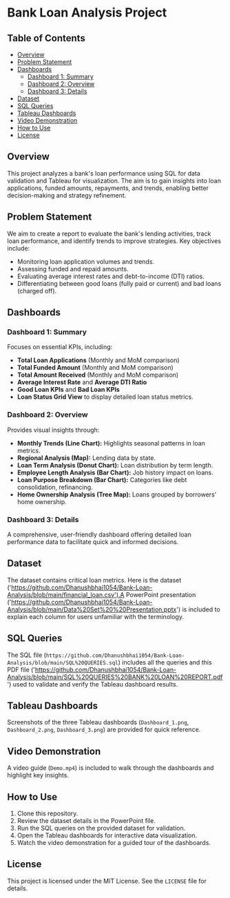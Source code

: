 # Bank Loan Analysis Project

## Table of Contents
- [Overview](#overview)
- [Problem Statement](#problem-statement)
- [Dashboards](#dashboards)
  - [Dashboard 1: Summary](#dashboard-1-summary)
  - [Dashboard 2: Overview](#dashboard-2-overview)
  - [Dashboard 3: Details](#dashboard-3-details)
- [Dataset](#dataset)
- [SQL Queries](#sql-queries)
- [Tableau Dashboards](#tableau-dashboards)
- [Video Demonstration](#video-demonstration)
- [How to Use](#how-to-use)
- [License](#license)

## Overview
This project analyzes a bank's loan performance using SQL for data validation and Tableau for visualization. The aim is to gain insights into loan applications, funded amounts, repayments, and trends, enabling better decision-making and strategy refinement.

## Problem Statement
We aim to create a report to evaluate the bank's lending activities, track loan performance, and identify trends to improve strategies. Key objectives include:
- Monitoring loan application volumes and trends.
- Assessing funded and repaid amounts.
- Evaluating average interest rates and debt-to-income (DTI) ratios.
- Differentiating between good loans (fully paid or current) and bad loans (charged off).

## Dashboards

### Dashboard 1: Summary
Focuses on essential KPIs, including:
- **Total Loan Applications** (Monthly and MoM comparison)
- **Total Funded Amount** (Monthly and MoM comparison)
- **Total Amount Received** (Monthly and MoM comparison)
- **Average Interest Rate** and **Average DTI Ratio**
- **Good Loan KPIs** and **Bad Loan KPIs**
- **Loan Status Grid View** to display detailed loan status metrics.

### Dashboard 2: Overview
Provides visual insights through:
- **Monthly Trends (Line Chart):** Highlights seasonal patterns in loan metrics.
- **Regional Analysis (Map):** Lending data by state.
- **Loan Term Analysis (Donut Chart):** Loan distribution by term length.
- **Employee Length Analysis (Bar Chart):** Job history impact on loans.
- **Loan Purpose Breakdown (Bar Chart):** Categories like debt consolidation, refinancing.
- **Home Ownership Analysis (Tree Map):** Loans grouped by borrowers’ home ownership.

### Dashboard 3: Details
A comprehensive, user-friendly dashboard offering detailed loan performance data to facilitate quick and informed decisions.

## Dataset
The dataset contains critical loan metrics. Here is the dataset ('https://github.com/Dhanushbhai1054/Bank-Loan-Analysis/blob/main/financial_loan.csv').A PowerPoint presentation ('https://github.com/Dhanushbhai1054/Bank-Loan-Analysis/blob/main/Data%20Set%20%20Presentation.pptx') is included to explain each column for users unfamiliar with the terminology.

## SQL Queries
The SQL file (`https://github.com/Dhanushbhai1054/Bank-Loan-Analysis/blob/main/SQL%20QUERIES.sql`) includes all the queries and this PDF file ('https://github.com/Dhanushbhai1054/Bank-Loan-Analysis/blob/main/SQL%20QUERIES%20BANK%20LOAN%20REPORT.pdf') used to validate and verify the Tableau dashboard results.

## Tableau Dashboards
Screenshots of the three Tableau dashboards (`Dashboard_1.png`, `Dashboard_2.png`, `Dashboard_3.png`) are provided for quick reference.

## Video Demonstration
A video guide (`Demo.mp4`) is included to walk through the dashboards and highlight key insights.

## How to Use
1. Clone this repository.
2. Review the dataset details in the PowerPoint file.
3. Run the SQL queries on the provided dataset for validation.
4. Open the Tableau dashboards for interactive data visualization.
5. Watch the video demonstration for a guided tour of the dashboards.

## License
This project is licensed under the MIT License. See the `LICENSE` file for details.
